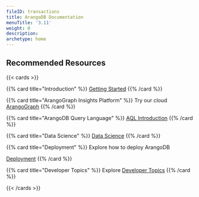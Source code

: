 ```yaml
---
fileID: transactions
title: ArangoDB Documentation
menuTitle: '3.11'
weight: 0
description: 
archetype: home
---
```


## Recommended Resources
{{< cards >}}

{{% card title="Introduction" %}}
[Getting Started](introduction/getting-started/)
{{% /card %}}

{{% card title="ArangoGraph Insights Platform" %}}
Try our cloud
[ArangoGraph](arangograph/)
{{% /card %}}

{{% card title="ArangoDB Query Language" %}}
[AQL Introduction](aql/)
{{% /card %}}

{{% card title="Data Science" %}}
[Data Science](data-science/)
{{% /card %}}

{{% card title="Deployment" %}}
Explore how to deploy ArangoDB

[Deployment](deploying/)
{{% /card %}}

{{% card title="Developer Topics" %}}
Explore
[Developer Topics](developer/)
{{% /card %}}

{{< /cards >}}